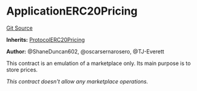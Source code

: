 # ApplicationERC20Pricing
[Git Source](https://github.com/thrackle-io/tron/blob/d6cc09e8b231cc94d92dd93b6d49fb2728ede233/src/example/pricing/ApplicationERC20Pricing.sol)

**Inherits:**
[ProtocolERC20Pricing](/src/client/pricing/ProtocolERC20Pricing.sol/contract.ProtocolERC20Pricing.md)

**Author:**
@ShaneDuncan602, @oscarsernarosero, @TJ-Everett

This contract is an emulation of a marketplace only. Its main purpose is to store prices.

*This contract doesn't allow any marketplace operations.*


